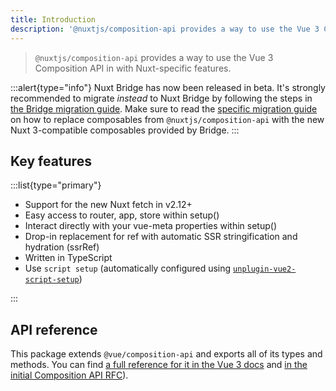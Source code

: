 ```yaml
---
title: Introduction
description: '@nuxtjs/composition-api provides a way to use the Vue 3 Composition API with Nuxt-specific features.'
---
```


> `@nuxtjs/composition-api` provides a way to use the Vue 3 Composition API in with Nuxt-specific features.

:::alert{type="info"}
Nuxt Bridge has now been released in beta. It's strongly recommended to migrate _instead_ to Nuxt Bridge by following the steps in [the Bridge migration guide](https://v3.nuxtjs.org/getting-started/bridge/). Make sure to read the [specific migration guide](https://v3.nuxtjs.org/getting-started/bridge-composition-api) on how to replace composables from `@nuxtjs/composition-api` with the new Nuxt 3-compatible composables provided by Bridge.
:::


## Key features

:::list{type="primary"}

- Support for the new Nuxt fetch in v2.12+
- Easy access to router, app, store within setup()
- Interact directly with your vue-meta properties within setup()
- Drop-in replacement for ref with automatic SSR stringification and hydration (ssrRef)
- Written in TypeScript
- Use `script setup` (automatically configured using [`unplugin-vue2-script-setup`](https://github.com/antfu/unplugin-vue2-script-setup))

:::

## API reference

This package extends `@vue/composition-api` and exports all of its types and methods. You can find [a full reference for it in the Vue 3 docs](https://v3.vuejs.org/api/composition-api.html) and [in the initial Composition API RFC](https://composition-api.vuejs.org/api.html)).
